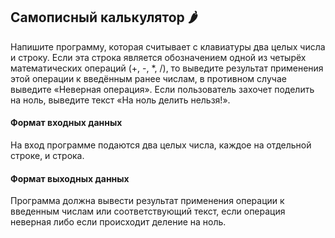 ## Самописный калькулятор 🌶️

Напишите программу, которая считывает с клавиатуры два целых числа и строку. Если эта строка является обозначением одной из четырёх математических операций (+, -, *, /), то выведите результат применения этой операции к введённым ранее числам, в противном случае выведите «Неверная операция». Если пользователь захочет поделить на ноль, выведите текст «На ноль делить нельзя!».

#### Формат входных данных
На вход программе подаются два целых числа, каждое на отдельной строке, и строка.

#### Формат выходных данных
Программа должна вывести результат применения операции к введенным числам или соответствующий текст, если операция неверная либо если происходит деление на ноль.